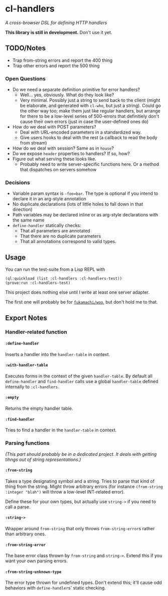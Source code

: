 # cl-handlers

*A cross-browser DSL for defining HTTP handlers*

**This library is still in development.** Don't use it yet.

## TODO/Notes
- Trap from-string errors and report the 400 thing
- Trap other errors and report the 500 thing

### Open Questions
- Do we need a separate definition primitive for error handlers?
  - Well... yes, obviously. What do they look like?
  - Very minimal. Possibly just a string to send back to the client (might be elaborate, and generated with `cl-who`, but just a string). Could go the other way too; make them just like regular handlers, but arrange for there to be a low-level series of 500-errors that definitiely don't cause their own errors (just in case the user-defined ones do)
- How do we deal with POST parameters?
  - Deal with URL-encoded parameters in a standardized way.
  - Give users hooks to deal with the rest (a callback to read the body from stream)
- How do we deal with session? Same as in `house`?
- Do we expose `header` properties to handlers? If so, how?
- Figure out what serving these looks like.
  - Probably need to write server-specific functions here. Or a method that
	dispatches on servers somehow

### Decisions
- Variable param syntax is `-foo=bar`. The type is optional if you intend to declare it in an arg-style annotation
- No duplicate declarations (lots of little holes to fall down in that direction)
- Path variables may be declared inline or as arg-style declarations with the same name
- `define-handler` statically checks:
  - That all parameters are annotated
  - That there are no duplicate parameters
  - That all annotations correspond to valid types.

## Usage
You can run the test-suite from a Lisp REPL with

    (ql:quickload (list :cl-handlers :cl-handlers-test))
	(prove:run :cl-handlers-test)

This project does nothing else until I write at least one server adapter.

The first one will probably be for [`fukamachi/woo`](), but don't hold me to that.

## Export Notes

### Handler-related function

#### `:define-handler`

Inserts a handler into the `handler-table` in context.

#### `:with-handler-table`

Executes forms in the context of the given `handler-table`. By default all `define-handler` and `find-handler` calls use a global `handler-table` defined internally to `:cl-handlers`.

#### `:empty`

Returns the empty handler table.

#### `:find-handler`

Tries to find a handler in the `handler-table` in context.

### Parsing functions

*(This part should probably be in a dedicated project. It deals with getting tihngs out of string representations.)*

#### `:from-string`

Takes a type designating symbol and a string. Tries to parse that kind of thing from the string. Might throw arbitrary errors (for instance `(from-string :integer "blah")` will throw a low-level INT-related error).

Define these for your own types, but actually use `string->` if you need to call a parse.

#### `:string->`

Wrapper around `from-string` that only throws `from-string-error`s rather than arbitrary ones.

#### `:from-string-error`

The base error class thrown by `from-string` and `string->`. Extend this if you want your own parsing errors.

#### `:from-string-unknown-type`

The error type thrown for undefined types. Don't extend this; it'll cause odd behaviors with `define-handler`s' static checking.
